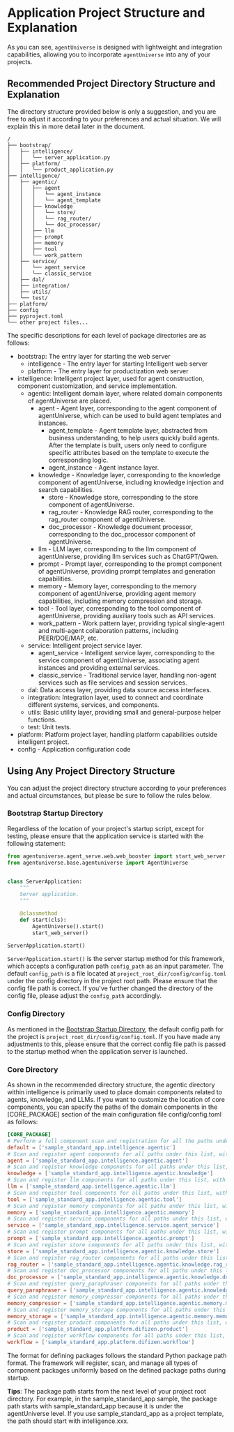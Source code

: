 # Application Project Structure and Explanation
As you can see, `agentUniverse` is designed with lightweight and integration capabilities, allowing you to incorporate `agentUniverse` into any of your projects.

## Recommended Project Directory Structure and Explanation
The directory structure provided below is only a suggestion, and you are free to adjust it according to your preferences and actual situation. We will explain this in more detail later in the document.

```
/
├── bootstrap/
│   ├── intelligence/
│   │   └── server_application.py
│   ├── platform/
│   │   └── product_application.py
├── intelligence/
│   ├── agentic/
│   │   ├── agent
│   │   │   └── agent_instance
│   │   │   └── agent_template
│   │   ├── knowledge
│   │   │   └── store/
│   │   │   └── rag_router/
│   │   │   └── doc_processor/
│   │   ├── llm
│   │   ├── prompt
│   │   ├── memory
│   │   ├── tool
│   │   └── work_pattern
│   ├── service/
│   │   └── agent_service
│   │   └── classic_service
│   ├── dal/
│   ├── integration/
│   ├── utils/
│   └── test/
├── platform/
├── config
├── pyproject.toml
└── other project files...
```

The specific descriptions for each level of package directories are as follows:
* bootstrap: The entry layer for starting the web server
  * intelligence - The entry layer for starting Intelligent web server
  * platform - The entry layer for productization web server
* intelligence: Intelligent project layer, used for agent construction, component customization, and service implementation.
  * agentic: Intelligent domain layer, where related domain components of agentUniverse are placed.
    * agent - Agent layer, corresponding to the agent component of agentUniverse, which can be used to build agent templates and instances.
      * agent_template - Agent template layer, abstracted from business understanding, to help users quickly build agents. After the template is built, users only need to configure specific attributes based on the template to execute the corresponding logic. 
      * agent_instance - Agent instance layer.
    * knowledge - Knowledge layer, corresponding to the knowledge component of agentUniverse, including knowledge injection and search capabilities.
      * store - Knowledge store, corresponding to the store component of agentUniverse.
      * rag_router - Knowledge RAG router, corresponding to the rag_router component of agentUniverse.
      * doc_processor - Knowledge document processor, corresponding to the doc_processor component of agentUniverse.
    * llm - LLM layer, corresponding to the llm component of agentUniverse, providing llm services such as ChatGPT/Qwen.
    * prompt - Prompt layer, corresponding to the prompt component of agentUniverse, providing prompt templates and generation capabilities.
    * memory - Memory layer, corresponding to the memory component of agentUniverse, providing agent memory capabilities, including memory compression and storage.
    * tool - Tool layer, corresponding to the tool component of agentUniverse, providing auxiliary tools such as API services.
    * work_pattern - Work pattern layer, providing typical single-agent and multi-agent collaboration patterns, including PEER/DOE/MAP, etc.
  * service: Intelligent project service layer.
    * agent_service - Intelligent service layer, corresponding to the service component of agentUniverse, associating agent instances and providing external services.
    * classic_service - Traditional service layer, handling non-agent services such as file services and session services.
  * dal: Data access layer, providing data source access interfaces.
  * integration: Integration layer, used to connect and coordinate different systems, services, and components.
  * utils: Basic utility layer, providing small and general-purpose helper functions.
  * test: Unit tests.
* platform: Platform project layer, handling platform capabilities outside intelligent project.
* config - Application configuration code

## Using Any Project Directory Structure
You can adjust the project directory structure according to your preferences and actual circumstances, but please be sure to follow the rules below.

### Bootstrap Startup Directory
Regardless of the location of your project's startup script, except for testing, please ensure that the application service is started with the following statement:

```python
from agentuniverse.agent_serve.web.web_booster import start_web_server
from agentuniverse.base.agentuniverse import AgentUniverse


class ServerApplication:
    """
    Server application.
    """

    @classmethod
    def start(cls):
        AgentUniverse().start()
        start_web_server()

ServerApplication.start()

```
`ServerApplication.start()` is the server startup method for this framework, which accepts a configuration path `config_path` as an input parameter. The default `config_path` is a file located at `project_root_dir/config/config.toml` under the config directory in the project root path. Please ensure that the config file path is correct. If you've further changed the directory of the config file, please adjust the `config_path` accordingly.

### Config Directory
As mentioned in the [Bootstrap Startup Directory](#bootstrap-startup-directory), the default config path for the project is `project_root_dir/config/config.toml`. If you have made any adjustments to this, please ensure that the correct config file path is passed to the startup method when the application server is launched.

### Core Directory
As shown in the recommended directory structure, the agentic directory within intelligence is primarily used to place domain components related to agents, knowledge, and LLMs. If you want to customize the location of core components, you can specify the paths of the domain components in the [CORE_PACKAGE] section of the main configuration file config/config.toml as follows:
```toml
[CORE_PACKAGE]
# Perform a full component scan and registration for all the paths under this list.
default = ['sample_standard_app.intelligence.agentic']
# Scan and register agent components for all paths under this list, with priority over the default.
agent = ['sample_standard_app.intelligence.agentic.agent']
# Scan and register knowledge components for all paths under this list, with priority over the default.
knowledge = ['sample_standard_app.intelligence.agentic.knowledge']
# Scan and register llm components for all paths under this list, with priority over the default.
llm = ['sample_standard_app.intelligence.agentic.llm']
# Scan and register tool components for all paths under this list, with priority over the default.
tool = ['sample_standard_app.intelligence.agentic.tool']
# Scan and register memory components for all paths under this list, with priority over the default.
memory = ['sample_standard_app.intelligence.agentic.memory']
# Scan and register service components for all paths under this list, with priority over the default.
service = ['sample_standard_app.intelligence.service.agent_service']
# Scan and register prompt components for all paths under this list, with priority over the default.
prompt = ['sample_standard_app.intelligence.agentic.prompt']
# Scan and register store components for all paths under this list, with priority over the default.
store = ['sample_standard_app.intelligence.agentic.knowledge.store']
# Scan and register rag_router components for all paths under this list, with priority over the default.
rag_router = ['sample_standard_app.intelligence.agentic.knowledge.rag_router']
# Scan and register doc_processor components for all paths under this list, with priority over the default.
doc_processor = ['sample_standard_app.intelligence.agentic.knowledge.doc_processor']
# Scan and register query_paraphraser components for all paths under this list, with priority over the default.
query_paraphraser = ['sample_standard_app.intelligence.agentic.knowledge.query_paraphraser']
# Scan and register memory_compressor components for all paths under this list, with priority over the default.
memory_compressor = ['sample_standard_app.intelligence.agentic.memory.memory_compressor']
# Scan and register memory_storage components for all paths under this list, with priority over the default.
memory_storage = ['sample_standard_app.intelligence.agentic.memory.memory_storage']
# Scan and register product components for all paths under this list, with priority over the default.
product = ['sample_standard_app.platform.difizen.product']
# Scan and register workflow components for all paths under this list, with priority over the default.
workflow = ['sample_standard_app.platform.difizen.workflow']
```
The format for defining packages follows the standard Python package path format. The framework will register, scan, and manage all types of component packages uniformly based on the defined package paths during startup.

**Tips**: The package path starts from the next level of your project root directory. For example, in the sample_standard_app sample, the package path starts with sample_standard_app because it is under the agentUniverse level. If you use sample_standard_app as a project template, the path should start with intelligence.xxx.